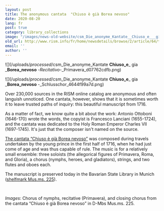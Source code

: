 ```yaml
---
layout: post
title: The anonymous cantata  "Chiuso è già Borea nevoso"
date: 2020-08-20
lang: fr
post: true
category: library_collections
image: "/images/news-old-website/csm_Die_anonyme_Kantate__Chiuso_e___gia___Borea_nevoso__-_Choro_d__Ninfe_f5a660d6f5.png"
old_url: http://www.rism.info/fr/home/newsdetails/browse/2/article/64/the-anonymous-cantata-chiuso-e-gia-borea-nevoso.html
email: ''
author: ''
---
```


 ![](/uploads/_processed_/csm_Die_anonyme_Kantate __Chiuso_e___ gia ___Borea_nevoso__ -_Recitativo_-_Primavera_d07762cdfb.png)

 ![](/uploads/_processed_/csm_Die_anonyme_Kantate __Chiuso_e___ gia ___Borea_nevoso__ -_Schlusschor_4644f99a7d.png)

Over 230,000 sources in the RISM online catalog are anonymous and often languish unnoticed. One cantata, however, shows that it is sometimes worth it to leave trusted paths of inquiry: this beautiful manuscript from 1716.   
  
As a matter of fact, we know quite a bit about the work: Antonio Ottoboni (1646-170) wrote the words, the copyist is Francesco Lanciani (1655-1724), and the cantata was dedicated to the Holy Roman Emperor Charles VII (1697-1745). It's just that the composer isn't named on the source.&nbsp;&nbsp;   
  
[The cantata “Chiuso è già Borea nevoso”](https://opac.rism.info/search?id=456011407&View=rism "Opens external link in new window") was composed during travels undertaken by the young prince in the first half of 1716, when he had just come of age and was thus capable of rule. The music is for a relatively small ensemble: three soloists (the allegorical figures of Primavera, Roma, and Gloria), a chorus (nymphs, heroes, and gladiators), strings, and two flutes and oboes each.   
  
The manuscript is preserved today in the Bavarian State Library in Munich ([shelfmark Mus.ms. 225](http://mdz-nbn-resolving.de/urn:nbn:de:bvb:12-bsb00083808-3 "Opens external link in new window")).

&nbsp;

_Images_: Chorus of nymphs, recitative (Primavera), and closing chorus from the cantata “Chiuso è già Borea nevoso” in D-Mbs Mus.ms. 225.

